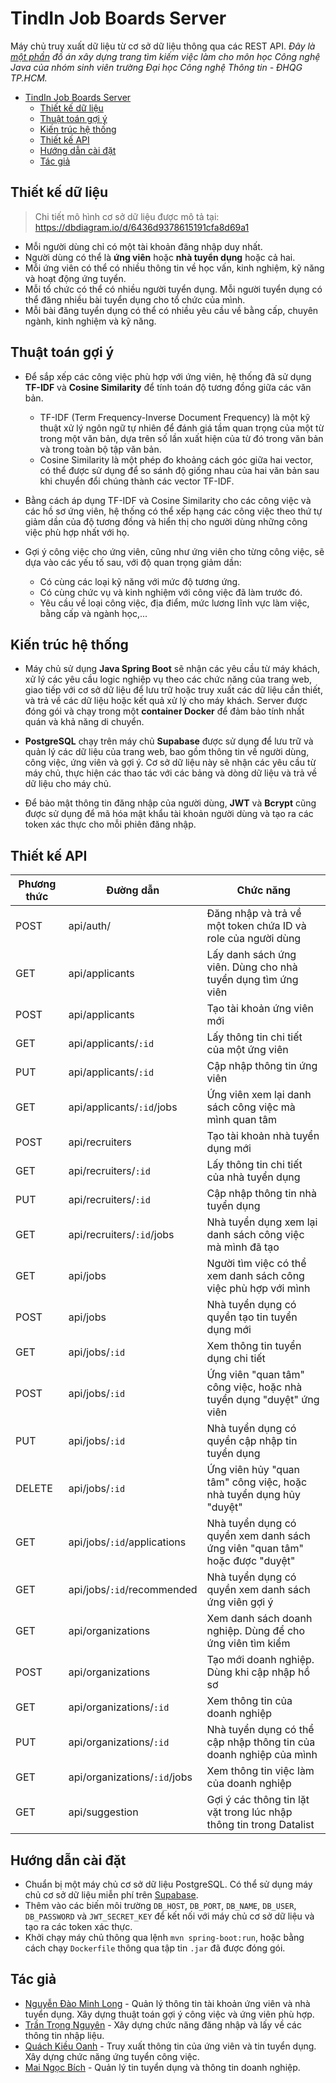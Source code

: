 # TindIn Job Boards Server

Máy chủ truy xuất dữ liệu từ cơ sở dữ liệu thông qua các REST API. _Đây là
[một phần](https://github.com/minhlong149/tindin-client) đồ án xây dựng trang tìm kiếm việc làm cho
môn học Công nghệ Java của nhóm sinh viên trường Đại học Công nghệ Thông tin -
ĐHQG TP.HCM._

- [TindIn Job Boards Server](#tindin-job-boards-server)
  - [Thiết kế dữ liệu](#thiết-kế-dữ-liệu)
  - [Thuật toán gợi ý](#thuật-toán-gợi-ý)
  - [Kiến trúc hệ thống](#kiến-trúc-hệ-thống)
  - [Thiết kế API](#thiết-kế-api)
  - [Hướng dẫn cài đặt](#hướng-dẫn-cài-đặt)
  - [Tác giả](#tác-giả)

## Thiết kế dữ liệu

> Chi tiết mô hình cơ sở dữ liệu được mô tả tại: <https://dbdiagram.io/d/6436d9378615191cfa8d69a1>

- Mỗi người dùng chỉ có một tài khoản đăng nhập duy nhất.
- Người dùng có thể là **ứng viên** hoặc **nhà tuyển dụng** hoặc cả hai.
- Mỗi ứng viên có thể có nhiều thông tin về học vấn, kinh nghiệm, kỹ năng và hoạt động ứng tuyển.
- Mỗi tổ chức có thể có nhiều người tuyển dụng. Mỗi người tuyển dụng có thể đăng nhiều bài tuyển dụng cho tổ chức của mình.
- Mỗi bài đăng tuyển dụng có thể có nhiều yêu cầu về bằng cấp, chuyên ngành, kinh nghiệm và kỹ năng.

## Thuật toán gợi ý

- Để sắp xếp các công việc phù hợp với ứng viên, hệ thống đã sử dụng **TF-IDF** và **Cosine Similarity** để tính toán độ tương đồng giữa các văn bản.
  - TF-IDF (Term Frequency-Inverse Document Frequency) là một kỹ thuật xử lý ngôn ngữ tự nhiên để đánh giá tầm quan trọng của một từ trong một văn bản, dựa trên số lần xuất hiện của từ đó trong văn bản và trong toàn bộ tập văn bản.
  - Cosine Similarity là một phép đo khoảng cách góc giữa hai vector, có thể được sử dụng để so sánh độ giống nhau của hai văn bản sau khi chuyển đổi chúng thành các vector TF-IDF.

- Bằng cách áp dụng TF-IDF và Cosine Similarity cho các công việc và các hồ sơ ứng viên, hệ thống có thể xếp hạng các công việc theo thứ tự giảm dần của độ tương đồng và hiển thị cho người dùng những công việc phù hợp nhất với họ.

- Gợi ý công việc cho ứng viên, cũng như ứng viên cho từng công việc, sẽ dựa vào các yếu tố sau, với độ quan trọng giảm dần:
  - Có cùng các loại kỹ năng với mức độ tương ứng.
  - Có cùng chức vụ và kinh nghiệm với công việc đã làm trước đó.
  - Yêu cầu về loại công việc, địa điểm, mức lương lĩnh vực làm việc, bằng cấp và ngành học,...

## Kiến trúc hệ thống

- Máy chủ sử dụng **Java Spring Boot** sẽ nhận các yêu cầu từ máy khách, xử lý các yêu cầu logic nghiệp vụ theo các chức năng của trang web, giao tiếp với cơ sở dữ liệu để lưu trữ hoặc truy xuất các dữ liệu cần thiết, và trả về các dữ liệu hoặc kết quả xử lý cho máy khách. Server được đóng gói và chạy trong một **container Docker** để đảm bảo tính nhất quán và khả năng di chuyển.

- **PostgreSQL** chạy trên máy chủ **Supabase** được sử dụng để lưu trữ và quản lý các dữ liệu của trang web, bao gồm thông tin về người dùng, công việc, ứng viên và gợi ý. Cơ sở dữ liệu này sẽ nhận các yêu cầu từ máy chủ, thực hiện các thao tác với các bảng và dòng dữ liệu và trả về dữ liệu cho máy chủ.

- Để bảo mật thông tin đăng nhập của người dùng, **JWT** và **Bcrypt** cũng được sử dụng để mã hóa mật khẩu tài khoản người dùng và tạo ra các token xác thực cho mỗi phiên đăng nhập.

## Thiết kế API

| ****Phương thức**** | ****Đường dẫn****            | ****Chức năng****                                                           |
|---------------------|------------------------------|-----------------------------------------------------------------------------|
| POST                | api/auth/                    | Đăng nhập và trả về một token chứa ID và role của người dùng                |
| GET                 | api/applicants               | Lấy danh sách ứng viên. Dùng cho nhà tuyển dụng tìm ứng viên                |
| POST                | api/applicants               | Tạo tài khoản ứng viên mới                                                  |
| GET                 | api/applicants/`:id`         | Lấy thông tin chi tiết của một ứng viên                                     |
| PUT                 | api/applicants/`:id`         | Cập nhập thông tin ứng viên                                                 |
| GET                 | api/applicants/`:id`/jobs    | Ứng viên xem lại danh sách công việc mà mình quan tâm                       |
| POST                | api/recruiters               | Tạo tài khoản nhà tuyển dụng mới                                            |
| GET                 | api/recruiters/`:id`         | Lấy thông tin chi tiết của nhà tuyển dụng                                   |
| PUT                 | api/recruiters/`:id`         | Cập nhập thông tin nhà tuyển dụng                                           |
| GET                 | api/recruiters/`:id`/jobs    | Nhà tuyển dụng xem lại danh sách công việc mà mình đã tạo                   |
| GET                 | api/jobs                     | Người tìm việc có thể xem danh sách công việc phù hợp với mình              |
| POST                | api/jobs                     | Nhà tuyển dụng có quyền tạo tin tuyển dụng mới                              |
| GET                 | api/jobs/`:id`               | Xem thông tin tuyển dụng chi tiết                                           |
| POST                | api/jobs/`:id`               | Ứng viên "quan tâm" công việc, hoặc nhà tuyển dụng "duyệt" ứng viên         |
| PUT                 | api/jobs/`:id`               | Nhà tuyển dụng có quyền cập nhập tin tuyển dụng                             |
| DELETE              | api/jobs/`:id`               | Ứng viên hủy "quan tâm" công việc, hoặc nhà tuyển dụng hủy "duyệt"          |
| GET                 | api/jobs/`:id`/applications  | Nhà tuyển dụng có quyền xem danh sách ứng viên "quan tâm" hoặc được "duyệt" |
| GET                 | api/jobs/`:id`/recommended   | Nhà tuyển dụng có quyền xem danh sách ứng viên gợi ý                        |
| GET                 | api/organizations            | Xem danh sách doanh nghiệp. Dùng để cho ứng viên tìm kiểm                   |
| POST                | api/organizations            | Tạo mới doanh nghiệp. Dùng khi cập nhập hồ sơ                               |
| GET                 | api/organizations/`:id`      | Xem thông tin của doanh nghiệp                                              |
| PUT                 | api/organizations/`:id`      | Nhà tuyển dụng có thể cập nhập thông tin của doanh nghiệp của mình          |
| GET                 | api/organizations/`:id`/jobs | Xem thông tin việc làm của doanh nghiệp                                     |
| GET                 | api/suggestion               | Gợi ý các thông tin lặt vặt trong lúc nhập thông tin trong Datalist         |

## Hướng dẫn cài đặt

- Chuẩn bị một máy chủ cơ sở dữ liệu PostgreSQL. Có thể sử dụng máy chủ cơ sở dữ liệu miễn phí trên [Supabase](https://supabase.io/).
- Thêm vào các biến môi trường `DB_HOST`, `DB_PORT`, `DB_NAME`, `DB_USER`, `DB_PASSWORD` và `JWT_SECRET_KEY` để kết nối với máy chủ cơ sở dữ liệu và tạo ra các token xác thực.
- Khởi chạy máy chủ thông qua lệnh `mvn spring-boot:run`, hoặc bằng cách chạy `Dockerfile` thông qua tập tin `.jar` đã được đóng gói.

## Tác giả

- [Nguyễn Đào Minh Long](https://github.com/minhlong149) - Quản lý thông tin tài khoản ứng viên và nhà tuyển dụng. Xây dựng thuật toán gợi ý công việc và ứng viên phù hợp.
- [Trần Trọng Nguyên](https://github.com/Norman-Tran) - Xây dựng chức năng đăng nhập và lấy về các thông tin nhập liệu.
- [Quách Kiều Oanh](https://github.com/Qanh195) - Truy xuất thông tin của ứng viên và tin tuyển dụng. Xây dựng chức năng ứng tuyển công việc.
- [Mai Ngọc Bích](https://github.com/bichmn) - Quản lý tin tuyển dụng và thông tin doanh nghiệp.
